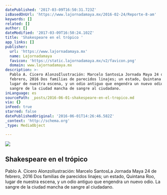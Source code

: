 ```yaml
---
datePublished: '2017-03-09T16:50:31.723Z'
isBasedOnUrl: 'https://www.lajornadamaya.mx/2016-02-24/Reporte-8-am'
keywords: []
related: []
author: []
dateModified: '2017-03-09T16:50:24.102Z'
title: 'Shakespeare en el trópico '
app_links: []
publisher:
  url: 'https://www.lajornadamaya.mx'
  name: Lajornadamaya
  favicon: 'https://static.lajornadamaya.mx/v2/favicon.png'
  domain: www.lajornadamaya.mx
description: >-
  Pablo A. Cicero AlonzoIlustración: Marcelo SantosLa Jornada Maya 24 de
  febrero, 2016 Dos familias de parecidos linajes; un estado, Quintana Roo,
  lugar de nuestra escena, y un odio antiguo que engendra un nuevo odio. La
  sangre de la ciudad mancha de sangre al ciudadano.
inLanguage: es
sourcePath: _posts/2016-06-01-shakespeare-en-el-tropico.md
via: {}
inFeed: true
starred: false
datePublishedOriginal: '2016-06-01T14:26:46.582Z'
_context: 'http://schema.org'
_type: MediaObject

---
```

<article style=""><img src="https://s3-us-west-2.amazonaws.com/the-grid-img/p/cf5a45d34149b9af198149a65be7545a3d66149f.jpg" /><h1>Shakespeare en el trópico </h1><p>Pablo A. Cicero AlonzoIlustración: Marcelo SantosLa Jornada Maya 24 de febrero, 2016 Dos familias de parecidos linajes; un estado, Quintana Roo, lugar de nuestra escena, y un odio antiguo que engendra un nuevo odio. La sangre de la ciudad mancha de sangre al ciudadano.</p></article>